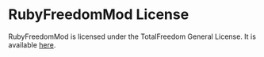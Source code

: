 # RubyFreedomMod License #

RubyFreedomMod is licensed under the TotalFreedom General License. It is available [here](https://github.com/TotalFreedom/License/blob/master/LICENSE.md).
